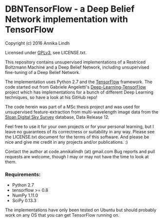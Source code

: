 # DBNTensorFlow - a Deep Belief Network implementation with TensorFlow
Copyright (c) 2016 Annika Lindh

Licensed under [GPLv3](http://www.gnu.org/licenses/), see LICENSE.txt.

This repository contains unsupervised implementations of a Restriced Boltzmann Machine and a Deep Belief Network,
 including unsupervised fine-tuning of a Deep Belief Network.

The implementation uses Python 2.7 and
 the [TensorFlow](http://www.tensorflow.org) framework.
 The code started out from Gabriele Angeletti's [Deep-Learning-TensorFlow](https://github.com/blackecho/Deep-Learning-TensorFlow/) project which has implementations
 for a bunch of different Deep Learning techniques, so have a look at his GitHub repo!

The code herein was part of a MSc thesis project and was used for unsupervised feature-extraction from
multi-wavelength image data from the [Sloan Digital Sky Survey](http://www.sdss.org/) database, Data Release 12.

Feel free to use it for your own projects or for your personal learning, but I leave no guarantees of its correctness or
suitability in any way. Please see the LICENSE.txt document for the terms of this software. And please be nice and give
me credit in any projects and/or publications. :)

Contact the author at code.annikalindh (at) gmail.com
Bug reports and pull requests are welcome, though I may or may not have the time to look at them.


### Requirements:

* Python 2.7
* tensorflow >= 0.8
* NumPy 1.11.0
* SciPy 0.13.3

The implementations have only been tested on Ubuntu but should probably
work on any OS that you can get TensorFlow running on.
